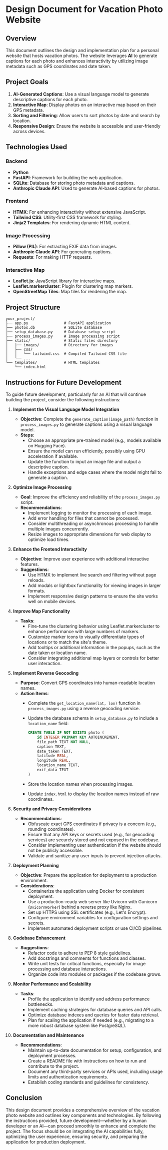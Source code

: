 <!-- Start of Selection -->
# Design Document for Vacation Photo Website

## Overview
This document outlines the design and implementation plan for a personal website that hosts vacation photos. The website leverages **AI** to generate captions for each photo and enhances interactivity by utilizing image metadata such as GPS coordinates and date taken.

## Project Goals
1. **AI-Generated Captions**: Use a visual language model to generate descriptive captions for each photo.
2. **Interactive Map**: Display photos on an interactive map based on their GPS metadata.
3. **Sorting and Filtering**: Allow users to sort photos by date and search by location.
4. **Responsive Design**: Ensure the website is accessible and user-friendly across devices.

## Technologies Used

### Backend
- **Python**
- **FastAPI**: Framework for building the web application.
- **SQLite**: Database for storing photo metadata and captions.
- **Anthropic Claude API**: Used to generate AI-based captions for photos.

### Frontend
- **HTMX**: For enhancing interactivity without extensive JavaScript.
- **Tailwind CSS**: Utility-first CSS framework for styling.
- **Jinja2 Templates**: For rendering dynamic HTML content.

### Image Processing
- **Pillow (PIL)**: For extracting EXIF data from images.
- **Anthropic Claude API**: For generating captions.
- **Requests**: For making HTTP requests.

### Interactive Map
- **Leaflet.js**: JavaScript library for interactive maps.
- **Leaflet.markercluster**: Plugin for clustering map markers.
- **OpenStreetMap Tiles**: Map tiles for rendering the map.

## Project Structure

```
your_project/
├── app.py                # FastAPI application
├── photos.db             # SQLite database
├── setup_database.py     # Database setup script
├── process_images.py     # Image processing script
├── static/               # Static files directory
│   ├── images/           # Directory for images
│   ├── css/
│   │   └── tailwind.css  # Compiled Tailwind CSS file
│   └── ...
└── templates/            # HTML templates
    └── index.html
```

## Instructions for Future Development
To guide future development, particularly for an AI that will continue building the project, consider the following instructions:

1. **Implement the Visual Language Model Integration**
    - **Objective**: Complete the `generate_caption(image_path)` function in `process_images.py` to generate captions using a visual language model.
    - **Steps**:
        - Choose an appropriate pre-trained model (e.g., models available on Hugging Face).
        - Ensure the model can run efficiently, possibly using GPU acceleration if available.
        - Update the function to input an image file and output a descriptive caption.
        - Handle exceptions and edge cases where the model might fail to generate a caption.

2. **Optimize Image Processing**
    - **Goal**: Improve the efficiency and reliability of the `process_images.py` script.
    - **Recommendations**:
        - Implement logging to monitor the processing of each image.
        - Add error handling for files that cannot be processed.
        - Consider multithreading or asynchronous processing to handle multiple images concurrently.
        - Resize images to appropriate dimensions for web display to optimize load times.

3. **Enhance the Frontend Interactivity**
    - **Objective**: Improve user experience with additional interactive features.
    - **Suggestions**:
        - Use HTMX to implement live search and filtering without page reloads.
        - Add modals or lightbox functionality for viewing images in larger formats.
        - Implement responsive design patterns to ensure the site works well on mobile devices.

4. **Improve Map Functionality**
    - **Tasks**:
        - Fine-tune the clustering behavior using Leaflet.markercluster to enhance performance with large numbers of markers.
        - Customize marker icons to visually differentiate types of locations or to match the site's theme.
        - Add tooltips or additional information in the popups, such as the date taken or location name.
        - Consider integrating additional map layers or controls for better user interaction.

5. **Implement Reverse Geocoding**
    - **Purpose**: Convert GPS coordinates into human-readable location names.
    - **Action Items**:
        - Complete the `get_location_name(lat, lon)` function in `process_images.py` using a reverse geocoding service.
        - Update the database schema in `setup_database.py` to include a `location_name` field:
        
            ```sql
            CREATE TABLE IF NOT EXISTS photo (
                id INTEGER PRIMARY KEY AUTOINCREMENT,
                file_path TEXT NOT NULL,
                caption TEXT,
                date_taken TEXT,
                latitude REAL,
                longitude REAL,
                location_name TEXT,
                exif_data TEXT
            )
            ```
        
        - Store the location names when processing images.
        - Update `index.html` to display the location names instead of raw coordinates.

6. **Security and Privacy Considerations**
    - **Recommendations**:
        - Obfuscate exact GPS coordinates if privacy is a concern (e.g., rounding coordinates).
        - Ensure that any API keys or secrets used (e.g., for geocoding services) are securely stored and not exposed in the codebase.
        - Consider implementing user authentication if the website should not be publicly accessible.
        - Validate and sanitize any user inputs to prevent injection attacks.

7. **Deployment Planning**
    - **Objective**: Prepare the application for deployment to a production environment.
    - **Considerations**:
        - Containerize the application using Docker for consistent deployment.
        - Use a production-ready web server like Uvicorn with Gunicorn (`UvicornWorker`) behind a reverse proxy like Nginx.
        - Set up HTTPS using SSL certificates (e.g., Let's Encrypt).
        - Configure environment variables for configuration settings and secrets.
        - Implement automated deployment scripts or use CI/CD pipelines.

8. **Codebase Enhancement**
    - **Suggestions**:
        - Refactor code to adhere to PEP 8 style guidelines.
        - Add docstrings and comments for functions and classes.
        - Write unit tests for critical functions, especially for image processing and database interactions.
        - Organize code into modules or packages if the codebase grows.

9. **Monitor Performance and Scalability**
    - **Tasks**:
        - Profile the application to identify and address performance bottlenecks.
        - Implement caching strategies for database queries and API calls.
        - Optimize database indexes and queries for faster data retrieval.
        - Plan for scaling the application if needed (e.g., migrating to a more robust database system like PostgreSQL).

10. **Documentation and Maintenance**
    - **Recommendations**:
        - Maintain up-to-date documentation for setup, configuration, and deployment processes.
        - Create a README file with instructions on how to run and contribute to the project.
        - Document any third-party services or APIs used, including usage limits and authentication requirements.
        - Establish coding standards and guidelines for consistency.

## Conclusion
This design document provides a comprehensive overview of the vacation photo website and outlines key components and technologies. By following the instructions provided, future development—whether by a human developer or an AI—can proceed smoothly to enhance and complete the project. The focus should be on integrating the AI capabilities fully, optimizing the user experience, ensuring security, and preparing the application for production deployment.
<!-- End of Selection -->
```